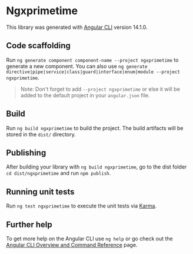 # Ngxprimetime

This library was generated with [Angular CLI](https://github.com/angular/angular-cli) version 14.1.0.

## Code scaffolding

Run `ng generate component component-name --project ngxprimetime` to generate a new component. You can also use `ng generate directive|pipe|service|class|guard|interface|enum|module --project ngxprimetime`.
> Note: Don't forget to add `--project ngxprimetime` or else it will be added to the default project in your `angular.json` file. 

## Build

Run `ng build ngxprimetime` to build the project. The build artifacts will be stored in the `dist/` directory.

## Publishing

After building your library with `ng build ngxprimetime`, go to the dist folder `cd dist/ngxprimetime` and run `npm publish`.

## Running unit tests

Run `ng test ngxprimetime` to execute the unit tests via [Karma](https://karma-runner.github.io).

## Further help

To get more help on the Angular CLI use `ng help` or go check out the [Angular CLI Overview and Command Reference](https://angular.io/cli) page.
